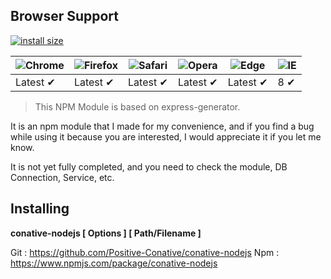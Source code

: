 ## Browser Support
[![install size](https://packagephobia.com/badge?p=conative-nodejs)](https://packagephobia.com/result?p=conative-nodejs)

![Chrome](https://raw.github.com/alrra/browser-logos/master/src/chrome/chrome_48x48.png) | ![Firefox](https://raw.github.com/alrra/browser-logos/master/src/firefox/firefox_48x48.png) | ![Safari](https://raw.github.com/alrra/browser-logos/master/src/safari/safari_48x48.png) | ![Opera](https://raw.github.com/alrra/browser-logos/master/src/opera/opera_48x48.png) | ![Edge](https://raw.github.com/alrra/browser-logos/master/src/edge/edge_48x48.png) | ![IE](https://raw.github.com/alrra/browser-logos/master/src/archive/internet-explorer_9-11/internet-explorer_9-11_48x48.png) |
--- | --- | --- | --- | --- | --- |
Latest ✔ | Latest ✔ | Latest ✔ | Latest ✔ | Latest ✔ | 8 ✔ |


> This NPM Module is based on express-generator.

It is an npm module that I made for my convenience, and if you find a bug while using it because you are interested, I would appreciate it if you let me know.

It is not yet fully completed, and you need to check the module, DB Connection, Service, etc.

## Installing
<b>conative-nodejs [ Options ] [ Path/Filename ]</b>

Git : https://github.com/Positive-Conative/conative-nodejs
Npm : https://www.npmjs.com/package/conative-nodejs